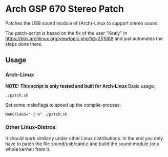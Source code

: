 # Arch GSP 670 Stereo Patch
Patches the USB sound module of (Arch)-Linux to support stereo sound.

The patch-script is based on the fix of the user "Kealy" in https://bbs.archlinux.org/viewtopic.php?id=251068 and just automates the steps done there.

## Usage
### Arch-Linux
**NOTE: This script is only tested and built for Arch-Linux**
Basic usage:
```
./patch.sh
```

Set some makeflags to speed up the compile-process:
```
MAKEFLAGS="-j 4" ./patch.sh
```

### Other Linux-Distros
It should work similarly under other Linux distributions. In the end you only have to patch the file sound/usb/card.c and build the sound module (or a whole kernel) from it.
